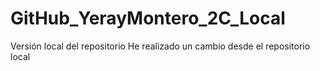 # GitHub_YerayMontero_2C_Local
 Versión local del repositorio
 He realizado un cambio desde el repositorio local